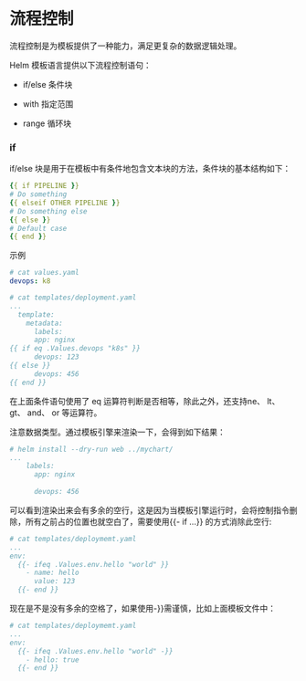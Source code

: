 # 流程控制

流程控制是为模板提供了一种能力，满足更复杂的数据逻辑处理。

Helm 模板语言提供以下流程控制语句：

- if/else 条件块

- with 指定范围

- range 循环块

### if

if/else 块是用于在模板中有条件地包含文本块的方法，条件块的基本结构如下：

```yaml
{{ if PIPELINE }}
# Do something
{{ elseif OTHER PIPELINE }}
# Do something else
{{ else }}
# Default case
{{ end }}
```

示例

```yaml
# cat values.yaml
devops: k8

# cat templates/deployment.yaml
...
  template:
    metadata:
      labels:
      app: nginx
{{ if eq .Values.devops "k8s" }}
	  devops: 123
{{ else }}
	  devops: 456
{{ end }}
```

在上面条件语句使用了 eq 运算符判断是否相等，除此之外，还支持ne、 lt、 gt、 and、 or 等运算符。

注意数据类型。通过模板引擎来渲染一下，会得到如下结果：

```yaml
# helm install --dry-run web ../mychart/
...
	labels:
	  app: nginx
	  
	  devops: 456
```

可以看到渲染出来会有多余的空行，这是因为当模板引擎运行时，会将控制指令删除，所有之前占的位置也就空白了，需要使用{{- if ...}} 的方式消除此空行:

```yaml
# cat templates/deploymemt.yaml
...
env:
  {{- ifeq .Values.env.hello "world" }}
    - name: hello
	  value: 123
  {{- end }}
```

现在是不是没有多余的空格了，如果使用-}}需谨慎，比如上面模板文件中：

```yaml
# cat templates/deploymemt.yaml
...
env:
  {{- ifeq .Values.env.hello "world" -}}
    - hello: true
  {{- end }}
```











